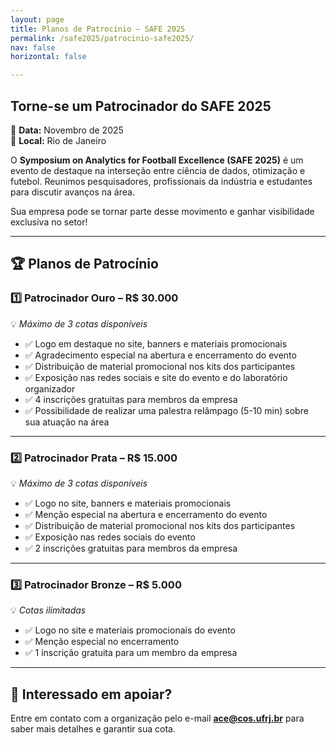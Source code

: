 ```yaml
---
layout: page
title: Planos de Patrocínio – SAFE 2025
permalink: /safe2025/patrocinio-safe2025/
nav: false
horizontal: false

---
```


## Torne-se um Patrocinador do SAFE 2025

📍 **Data:** Novembro de 2025  
📍 **Local:** Rio de Janeiro

O **Symposium on Analytics for Football Excellence (SAFE 2025)** é um evento de destaque na interseção entre ciência de dados, otimização e futebol. Reunimos pesquisadores, profissionais da indústria e estudantes para discutir avanços na área. 

Sua empresa pode se tornar parte desse movimento e ganhar visibilidade exclusiva no setor!

---

## 🏆 Planos de Patrocínio

### 1️⃣ Patrocinador Ouro – R$ 30.000  
💡 *Máximo de 3 cotas disponíveis*

- ✅ Logo em destaque no site, banners e materiais promocionais  
- ✅ Agradecimento especial na abertura e encerramento do evento  
- ✅ Distribuição de material promocional nos kits dos participantes  
- ✅ Exposição nas redes sociais e site do evento e do laboratório organizador  
- ✅ 4 inscrições gratuitas para membros da empresa  
- ✅ Possibilidade de realizar uma palestra relâmpago (5-10 min) sobre sua atuação na área  

---

### 2️⃣ Patrocinador Prata – R$ 15.000  
💡 *Máximo de 3 cotas disponíveis*

- ✅ Logo no site, banners e materiais promocionais  
- ✅ Menção especial na abertura e encerramento do evento  
- ✅ Distribuição de material promocional nos kits dos participantes  
- ✅ Exposição nas redes sociais do evento  
- ✅ 2 inscrições gratuitas para membros da empresa  

---

### 3️⃣ Patrocinador Bronze – R$ 5.000  
💡 *Cotas ilimitadas*

- ✅ Logo no site e materiais promocionais do evento  
- ✅ Menção especial no encerramento  
- ✅ 1 inscrição gratuita para um membro da empresa  

---

## 📩 Interessado em apoiar?

Entre em contato com a organização pelo e-mail **ace@cos.ufrj.br** para saber mais detalhes e garantir sua cota.
